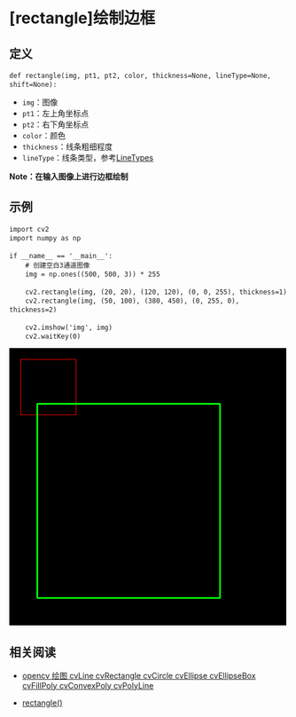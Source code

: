 
# [rectangle]绘制边框

## 定义

```
def rectangle(img, pt1, pt2, color, thickness=None, lineType=None, shift=None):
```

* `img`：图像
* `pt1`：左上角坐标点
* `pt2`：右下角坐标点
* `color`：颜色
* `thickness`：线条粗细程度
* `lineType`：线条类型，参考[LineTypes](https://docs.opencv.org/4.1.0/d6/d6e/group__imgproc__draw.html#gaf076ef45de481ac96e0ab3dc2c29a777)

**Note：在输入图像上进行边框绘制**

## 示例

```
import cv2
import numpy as np

if __name__ == '__main__':
    # 创建空白3通道图像
    img = np.ones((500, 500, 3)) * 255

    cv2.rectangle(img, (20, 20), (120, 120), (0, 0, 255), thickness=1)
    cv2.rectangle(img, (50, 100), (380, 450), (0, 255, 0), thickness=2)

    cv2.imshow('img', img)
    cv2.waitKey(0)
```

![](./imgs/rectangle.png)

## 相关阅读

* [opencv 绘图 cvLine cvRectangle cvCircle cvEllipse cvEllipseBox cvFillPoly cvConvexPoly cvPolyLine](https://blog.csdn.net/u012005313/article/details/46802565)

* [ rectangle() ](https://docs.opencv.org/4.1.0/d6/d6e/group__imgproc__draw.html#ga07d2f74cadcf8e305e810ce8eed13bc9)
